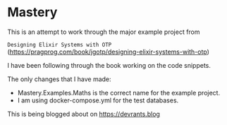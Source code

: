# Mastery

This is an attempt to work through the major example project from

`Designing Elixir Systems with OTP` (https://pragprog.com/book/jgotp/designing-elixir-systems-with-otp)

I have been following through the book working on the code snippets.

The only changes that I have made:

- Mastery.Examples.Maths is the correct name for the example project.
- I am using docker-compose.yml for the test databases.

This is being blogged about on https://devrants.blog

